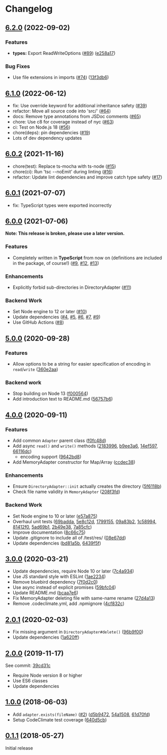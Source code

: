 # Changelog

## [6.2.0](https://github.com/meyfa/fs-adapters/compare/v6.1.0...v6.2.0) (2022-09-02)


### Features

* **types:** Export ReadWriteOptions ([#89](https://github.com/meyfa/fs-adapters/issues/89)) ([e258a17](https://github.com/meyfa/fs-adapters/commit/e258a1721407b9058d2babe1ac2ed9ac4b682b65))


### Bug Fixes

* Use file extensions in imports ([#74](https://github.com/meyfa/fs-adapters/issues/74)) ([13f3db6](https://github.com/meyfa/fs-adapters/commit/13f3db6e7b6020f02aab91cf5eb9a01fb1bf90e5))

## [6.1.0](https://github.com/meyfa/fs-adapters/compare/v6.0.2...v6.1.0) (2022-06-12)

* fix: Use override keyword for additional inheritance safety ([#39](https://github.com/meyfa/fs-adapters/pull/39))
* refactor: Move all source code into 'src/' ([#64](https://github.com/meyfa/fs-adapters/pull/64))
* docs: Remove type annotations from JSDoc comments ([#65](https://github.com/meyfa/fs-adapters/pull/65))
* chore: Use c8 for coverage instead of nyc ([#63](https://github.com/meyfa/fs-adapters/pull/63))
* ci: Test on Node.js 18 ([#56](https://github.com/meyfa/fs-adapters/pull/56))
* chore(deps): pin dependencies ([#19](https://github.com/meyfa/fs-adapters/pull/19))
* Lots of dev dependency updates


## [6.0.2](https://github.com/meyfa/fs-adapters/compare/v6.0.1...v6.0.2) (2021-11-16)

* chore(test): Replace ts-mocha with ts-node ([#15](https://github.com/meyfa/fs-adapters/pull/15))
* chore(ci): Run 'tsc --noEmit' during linting ([#16](https://github.com/meyfa/fs-adapters/pull/16))
* refactor: Update lint dependencies and improve catch type safety ([#17](https://github.com/meyfa/fs-adapters/pull/17))


## [6.0.1](https://github.com/meyfa/fs-adapters/compare/v6.0.0...v6.0.1) (2021-07-07)

* fix: TypeScript types were exported incorrectly


## [6.0.0](https://github.com/meyfa/fs-adapters/compare/v5.0.0...v6.0.0) (2021-07-06)

**Note: This release is broken, please use a later version.**

### Features

* Completely written in **TypeScript** from now on (definitions are included in the package, of course!) ([#9](https://github.com/meyfa/fs-adapters/pull/9), [#12](https://github.com/meyfa/fs-adapters/pull/12), [#13](https://github.com/meyfa/fs-adapters/pull/13))

### Enhancements

* Explicitly forbid sub-directories in DirectoryAdapter ([#11](https://github.com/meyfa/fs-adapters/pull/11))

### Backend Work

* Set Node engine to 12 or later ([#10](https://github.com/meyfa/fs-adapters/pull/10))
* Update dependencies ([#4](https://github.com/meyfa/fs-adapters/pull/4), [#5](https://github.com/meyfa/fs-adapters/pull/5), [#6](https://github.com/meyfa/fs-adapters/pull/6), [#7](https://github.com/meyfa/fs-adapters/pull/7), [#9](https://github.com/meyfa/fs-adapters/pull/9))
* Use GitHub Actions ([#8](https://github.com/meyfa/fs-adapters/pull/8))


## [5.0.0](https://github.com/meyfa/fs-adapters/compare/v4.0.0...v5.0.0) (2020-09-28)

### Features

* Allow options to be a string for easier specification of encoding in `read`/`write` ([360e2aa](https://github.com/meyfa/fs-adapters/commit/360e2aa049cfa3c6d0fe868d7390e5232fa44223))

### Backend work

* Stop building on Node 13 ([f000564](https://github.com/meyfa/fs-adapters/commit/f00056479b86d0b7be0e104887c15eaebb08bb81))
* Add introduction text to README.md ([56757b6](https://github.com/meyfa/fs-adapters/commit/56757b6c291e7f8edaced243cba70cca2d9e6a91))


## [4.0.0](https://github.com/meyfa/fs-adapters/compare/v3.0.0...v4.0.0) (2020-09-11)

### Features

* Add common `Adapter` parent class ([f0fc48d](https://github.com/meyfa/fs-adapters/commit/f0fc48d7fe84b1a2cbd818c440a5242f2f0bb730))
* Add async `read()` and `write()` methods ([2183996](https://github.com/meyfa/fs-adapters/commit/2183996310d8432a6ebfc4f3ee0de5ceca0fe6da), [b9ee3a6](https://github.com/meyfa/fs-adapters/commit/b9ee3a609cf9aba575397083fd42579a50701e56), [14ef597](https://github.com/meyfa/fs-adapters/commit/14ef5971bf39955c3139811a8404613c5fedc441), [66116dc](https://github.com/meyfa/fs-adapters/commit/66116dc02b59dbbd9f7827bf09f20e82db4c2fbe))
  - encoding support ([9642bd8](https://github.com/meyfa/fs-adapters/commit/9642bd8f880639125c41f8f720fa7a9d0a679dab))
* Add MemoryAdapter constructor for Map/Array ([ccdec38](https://github.com/meyfa/fs-adapters/commit/ccdec384fcb633e0f7fd0ebc66ba144fca127e70))

### Enhancements

* Ensure `DirectoryAdapter::init` actually creates the directory ([5f6118b](https://github.com/meyfa/fs-adapters/commit/5f6118b51799957f94f7f9b73d7d376c1b9ea562))
* Check file name validity in `MemoryAdapter` ([208f3fd](https://github.com/meyfa/fs-adapters/commit/208f3fdd0950c19827c3130c96bde8bb0023dc5c))

### Backend Work

* Set Node engine to 10 or later ([e57a875](https://github.com/meyfa/fs-adapters/commit/e57a87598f72be2615127541519199b9ef976878))
* Overhaul unit tests ([69badda](https://github.com/meyfa/fs-adapters/commit/69badda34a460dc7bed953d56b45af31286ce89a), [5e8c12d](https://github.com/meyfa/fs-adapters/commit/5e8c12d4ed6cde8e17766631ca0e1d3ab37b40b0), [1799155](https://github.com/meyfa/fs-adapters/commit/17991554afc3bdd09937713d7f0ebf7022a0c23a), [09a83b2](https://github.com/meyfa/fs-adapters/commit/09a83b274d03879fbc6d522f4fd20e680a5fbde1), [1c58994](https://github.com/meyfa/fs-adapters/commit/1c58994adcbc8401ae4a9d6aaa30ffa9cc6ce89d), [81412f0](https://github.com/meyfa/fs-adapters/commit/81412f0edb541e3fa953d582bfe86d553f59bc84), [5ad69b1](https://github.com/meyfa/fs-adapters/commit/5ad69b17daad0ae1c95db1ba29c2a3742eeccfe7), [2b49e38](https://github.com/meyfa/fs-adapters/commit/2b49e38cdd5780155ebddea2d79cfeacae25d48c), [7a85cfc](https://github.com/meyfa/fs-adapters/commit/7a85cfc894df526cff4c722f42423ed7d752dbe0))
* Improve documentation ([8c66c75](https://github.com/meyfa/fs-adapters/commit/8c66c754ab766f762ccdf4a72a3902cf82fe8584))
* Update .gitignore to include all of /test/res/ ([08e67dd](https://github.com/meyfa/fs-adapters/commit/08e67dd5f40650c9c5db1ca9f855f1186b89be7c))
* Update dependencies ([bd81a5b](https://github.com/meyfa/fs-adapters/commit/bd81a5b0a96f4733da21d9c03396f672358d0061), [6439f5f](https://github.com/meyfa/fs-adapters/commit/6439f5f0fba932df9e2b574d39f8a3e3858bc0c0))


## [3.0.0](https://github.com/meyfa/fs-adapters/compare/v2.0.1...v3.0.0) (2020-03-21)

* Update dependencies, require Node 10 or later ([7c4a934](https://github.com/meyfa/fs-adapters/commit/7c4a93465e1d5c793cc83096b478538d733ba068))
* Use JS standard style with ESLint ([1ae2234](https://github.com/meyfa/fs-adapters/commit/1ae2234de1f914e444f4ac2a20dff9b223f23ccd))
* Remove bluebird dependency ([7f0d2c0](https://github.com/meyfa/fs-adapters/commit/7f0d2c0670bdcf0157dadda36f0075c19c130179))
* Use async instead of explicit promises ([59bfc04](https://github.com/meyfa/fs-adapters/commit/59bfc0425bf8a1ddf13553fcaa1e7f22ffad0fed))
* Update README.md ([bcaa7e6](https://github.com/meyfa/fs-adapters/commit/bcaa7e6cb7819375d1ce3dd56e4aa170be93b2cf))
* Fix MemoryAdapter deleting file with same-name rename ([27d4a13](https://github.com/meyfa/fs-adapters/commit/27d4a133db35b6984443326f08edda1d2175772f))
* Remove .codeclimate.yml, add .npmignore ([4cf832c](https://github.com/meyfa/fs-adapters/commit/4cf832c98042efc7b76f1b155a8c0beee73d1c80))


## [2.0.1](https://github.com/meyfa/fs-adapters/compare/v2.0.0...v2.0.1) (2020-02-03)

* Fix missing argument in `DirectoryAdapter#delete()` ([96b9f00](https://github.com/meyfa/fs-adapters/commit/96b9f0045b41612d0c0b05fe623c444083da6683))
* Update dependencies ([1a620ff](https://github.com/meyfa/fs-adapters/commit/1a620ff0fa78da2c4b53961a7b06455301f4fb69))


## [2.0.0](https://github.com/meyfa/fs-adapters/compare/v1.0.0...v2.0.0) (2019-11-17)

See commit: [39cd31c](https://github.com/meyfa/fs-adapters/commit/39cd31c2b7c3e320da140a4651f2e538ef229ea3)

- Require Node version 8 or higher
- Use ES6 classes
- Update dependencies


## [1.0.0](https://github.com/meyfa/fs-adapters/compare/v0.1.1...v1.0.0) (2018-06-03)

- Add `adapter.exists(fileName)` ([#2](https://github.com/meyfa/fs-adapters/pull/2)) ([d5b9472](https://github.com/meyfa/fs-adapters/commit/d5b947269d3b8464426e7b155961fce76ece7572), [54a1508](https://github.com/meyfa/fs-adapters/commit/54a1508261e4da285a8c26b9cb414177d187f61d), [61d70fd](https://github.com/meyfa/fs-adapters/commit/61d70fd2c1f106707326450798f9da8f3919e556))
- Setup CodeClimate test coverage ([640d5cb](https://github.com/meyfa/fs-adapters/commit/640d5cb2d6ec4cca77e300aad8f8cb7c65028130))


## [0.1.1](https://github.com/meyfa/fs-adapters/compare/aa8df8e6eb48530866a44cb836e68193f0723081...v0.1.1) (2018-05-27)

Initial release
